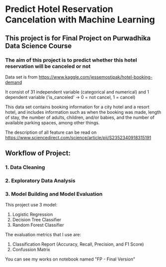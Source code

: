 # Predict Hotel Reservation Cancelation with Machine Learning

## This project is for Final Project on Purwadhika Data Science Course

### The aim of this project is to predict whether this hotel reservation will be canceled or not

Data set is from https://www.kaggle.com/jessemostipak/hotel-booking-demand

It consist of 31 independent variable (categorical and numerical) and 1 dependent variable ('is_canceled' -> 0 = not cancel, 1 = cancel)

This data set contains booking information for a city hotel and a resort hotel, and includes information such as when the booking was made, 
length of stay, the number of adults, children, and/or babies, and the number of available parking spaces, among other things.

The description of all feature can be read on https://www.sciencedirect.com/science/article/pii/S2352340918315191

## Workflow of Project:

### 1. Data Cleaning
### 2. Exploratory Data Analysis
### 3. Model Building and Model Evaluation 

This project use 3 model:
1. Logistic Regression
2. Decision Tree Classifier
3. Random Forest Classifier

The evaluation metrics that I use are:
1. Classification Report (Accuracy, Recall, Precision, and F1 Score)
2. Confussion Matrix

You can see my works on notebook named "FP - Final Version"
